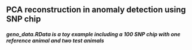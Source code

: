 ## PCA reconstruction in anomaly detection using SNP chip

##### geno_data.RData is a toy example including a 100 SNP chip with one reference animal and two test animals
